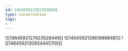 ```yaml
---
id: 1464592127623528449
type: conversation
tags:
- 
---
```

![[1464592127623528449]]
![[1464592129619988481]]
![[1464592130924445700]]

